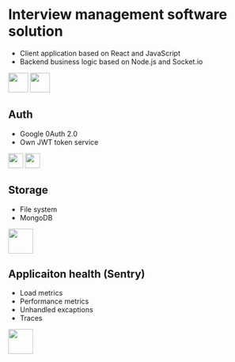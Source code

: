 # Interview management software solution
- Client application based on React and JavaScript
- Backend business logic based on Node.js and Socket.io

<img src="https://miro.medium.com/max/812/0*xAADmPJN52Yy6XJV.jpg" height="40"> <img src="https://image.pngaaa.com/930/2507930-middle.png" height="40">

## Auth
- Google 0Auth 2.0 
- Own JWT token service

<img src="https://www.freepnglogos.com/uploads/google-logo-png/google-logo-png-google-logos-vector-eps-cdr-svg-download-10.png" height="30"> <img src="https://jwt.io/img/logo-asset.svg" height="30">

## Storage
- File system
- MongoDB
<img src="https://www.cloudsavvyit.com/p/uploads/2021/07/f5932bc2.jpg?width=1198&trim=1,1&bg-color=000&pad=1,1" height="50">

## Applicaiton health (Sentry)
- Load metrics
- Performance metrics
- Unhandled excaptions 
- Traces
<img src="https://vectorlogoseek.com/wp-content/uploads/2020/02/sentry-io-vector-logo.png" height="50">
